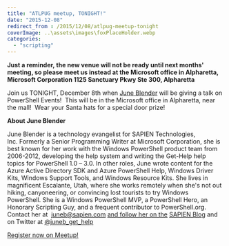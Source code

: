 ```yaml
---
title: "ATLPUG meetup, TONIGHT!"
date: "2015-12-08"
redirect_from : /2015/12/08/atlpug-meetup-tonight
coverImage: ..\assets\images\foxPlaceHolder.webp
categories: 
  - "scripting"
---
```


**Just a reminder, the new venue will not be ready until next months' meeting, so please meet us instead at the Microsoft office in Alpharetta, Microsoft Corporation 1125 Sanctuary Pkwy Ste 300, Alpharetta**

Join us TONIGHT, December 8th when [June Blender](http://www.sapien.com/blog/) will be giving a talk on PowerShell Events!  This will be in the Microsoft office in Alpharetta, near the mall!  Wear your Santa hats for a special door prize!

**About June Blender**

June Blender is a technology evangelist for SAPIEN Technologies, Inc. Formerly a Senior Programming Writer at Microsoft Corporation, she is best known for her work with the Windows PowerShell product team from 2006-2012, developing the help system and writing the Get-Help help topics for PowerShell 1.0 – 3.0. In other roles, June wrote content for the Azure Active Directory SDK and Azure PowerShell Help, Windows Driver Kits, Windows Support Tools, and Windows Resource Kits. She lives in magnificent Escalante, Utah, where she works remotely when she's not out hiking, canyoneering, or convincing lost tourists to try Windows PowerShell. She is a Windows PowerShell MVP, a PowerShell Hero, an Honorary Scripting Guy, and a frequent contributor to PowerShell.org. Contact her at  [juneb@sapien.com](mailto:juneb@sapien.com) [and follow her on the](http://www.eventbrite.com/e/phillyposh-december-3rd-2015-adam-bertram-tickets-19612925789?ref=ebtnebregn) [SAPIEN Blog](http://www.sapien.com/blog/) and on Twitter at [@juneb\_get\_help](https://twitter.com/juneb_get_help)

[Register now on Meetup!](http://www.meetup.com/Atlanta-PowerShell-Users-Group/events/226320634/?a=socialmedia)